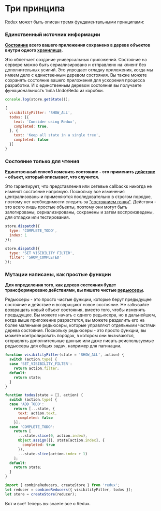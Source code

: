 # Три принципа

Redux может быть описан тремя фундаментальными принципами:

### Единственный источник информации

**[Состояние](../Glossary.md#state) всего вашего приложения сохранено в дереве объектов внутри одного [хранилища](../Glossary.md#store).**

Это облегчает создание универсальных приложений. Состояние на сервере можно быть сериализировано и отправлено на клиент без дополнительных усилий. Это упрощает отладку приложения, когда мы имеем дело с единственным деревом состояния. Вы также можете сохранять состояние вашего приложения для ускорения процесса разработки. И с единственным деревом состояния вы получаете функциональность типа Undo/Redo из коробки.

```js
console.log(store.getState());

{
  visibilityFilter: 'SHOW_ALL',
  todos: [{
    text: 'Consider using Redux',
    completed: true,
  }, {
    text: 'Keep all state in a single tree',
    completed: false
  }]
}
```

### Состояние только для чтения

**Единственный способ изменить состояние - это применить [действие](../Glossary.md#action) - объект, который описывает, что случится.**

Это гарантирует, что представления или сетевые callbacks никогда не изменят состояние напрямую. Поскольку все изменения централизованы и применяются последовательно в строгом порядке, поэтому нет необходимости следить за ["состоянием гонки"](https://ru.wikipedia.org/wiki/%D0%A1%D0%BE%D1%81%D1%82%D0%BE%D1%8F%D0%BD%D0%B8%D0%B5_%D0%B3%D0%BE%D0%BD%D0%BA%D0%B8). Действия - это всего лишь простые объекты, поэтому они могут быть залогированы, сериализированы, сохранены и затем воспроизведены, для отладки или тестирования.

```js
store.dispatch({
  type: 'COMPLETE_TODO',
  index: 1
});

store.dispatch({
  type: 'SET_VISIBILITY_FILTER',
  filter: 'SHOW_COMPLETED'
});
```

### Мутации написаны, как простые функции

**Для определения того, как дерево состояния будет трансформировано действиями, вы пишете чистые [редьюсеры](../Glossary.md#reducer).**

Редьюсеры - это просто чистые функции, которые берут предыдущее состояние и действие и возвращают новое состояние.
Не забывайте возвращать новый объект состояния, вместо того, чтобы изменять предыдущее. Вы можете начать с одного редьюсера, но в дальнейшем, когда выше приложение разрастется, вы можете разделить его на более маленькие редьюсеры, которые управляют отдельными частями дерева состояния. Поскольку редьюсеры - это просто функции, вы можете контролировать порядок, в котором они вызываются, отправлять дополнительные данные или даже писать реиспользуемые редьюсеры для общих задач, например для пагинации.

```js
function visibilityFilter(state = 'SHOW_ALL', action) {
  switch (action.type) {
  case 'SET_VISIBILITY_FILTER':
    return action.filter;
  default:
    return state;
  }
}

function todos(state = [], action) {
  switch (action.type) {
  case 'ADD_TODO':
    return [...state, {
      text: action.text,
      completed: false
    }];
  case 'COMPLETE_TODO':
    return [
      ...state.slice(0, action.index),
      Object.assign({}, state[action.index], {
        completed: true
      }),
      ...state.slice(action.index + 1)
    ];
  default:
    return state;
  }
}

import { combineReducers, createStore } from 'redux';
let reducer = combineReducers({ visibilityFilter, todos });
let store = createStore(reducer);
```

Вот и все! Теперь вы знаете все о Redux.
